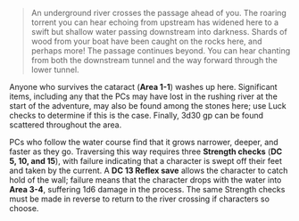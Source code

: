 > An underground river crosses the passage ahead of you. The roaring torrent you can hear echoing from upstream has widened here to a swift but shallow water passing downstream into darkness. Shards of wood from your boat have been caught on the rocks here, and perhaps more! The passage continues beyond. You can hear chanting from both the downstream tunnel and the way forward through the lower tunnel.

Anyone who survives the cataract (**Area 1-1**) washes up here. Significant items, including any that the PCs may have lost in the rushing river at the start of the adventure, may also be found among the stones here; use Luck checks to determine if this is the case. Finally, 3d30 gp can be found scattered throughout the area.

PCs who follow the water course find that it grows narrower, deeper, and faster as they go. Traversing this way requires three **Strength checks** (**DC 5, 10, and 15**), with failure indicating that a character is swept off their feet and taken by the current. A **DC 13 Reflex save** allows the character to catch hold of the wall; failure means that the character drops with the water into **Area 3-4**, suffering 1d6 damage in the process. The same Strength checks must be made in reverse to return to the river crossing if characters so choose.